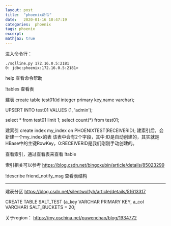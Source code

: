 ```yaml
---
layout: post
title:  "phoenix命令"
date:   2020-01-16 10:47:19
categories:  phoenix
tags: phoenix
excerpt: 
mathjax: true
---
```



进入命令行：
```
./sqlline.py 172.16.0.5:2181
0: jdbc:phoenix:172.16.0.5:2181> 
```

help 查看命令帮助

!tables 查看表

建表
create table test01(id integer primary key,name varchar);

UPSERT INTO test01 VALUES (1, 'admin');

select * from test01 limit 1;
select count(*) from test01;


建索引 
create index my_index on PHOENIXTEST(RECEIVERID);
建索引后，会新建一个my_index的表
该表中会有2个字段，其中:ID是自动创建的，其实就是HBase中的主键RowKey，0:RECEIVERID是我们刚刚手动创建的。

查看索引，通过查看表来查看
!table

索引相关可以参考
https://blog.csdn.net/bingoxubin/article/details/85023299

!describe friend_notify_msg
查看表结构

-------

建表分区
https://blog.csdn.net/silentwolfyh/article/details/51613317

CREATE TABLE SALT_TEST (a_key VARCHAR PRIMARY KEY, a_col VARCHAR) SALT_BUCKETS = 20;

关于region：
https://my.oschina.net/puwenchao/blog/1934772




